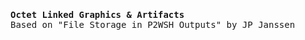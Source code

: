<pre><p><strong>Octet Linked Graphics & Artifacts</strong><br/>Based on "File Storage in P2WSH Outputs" by JP Janssen</p></pre>
